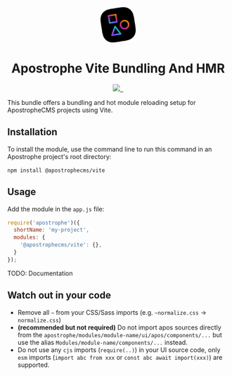 
<div align="center">
  <img src="https://raw.githubusercontent.com/apostrophecms/apostrophe/main/logo.svg" alt="ApostropheCMS logo" width="80" height="80">

  <h1>Apostrophe Vite Bundling And HMR</h1>
  <p>
    <a aria-label="Apostrophe logo" href="https://docs.apostrophecms.org">
      <img src="https://img.shields.io/badge/MADE%20FOR%20ApostropheCMS-000000.svg?style=for-the-badge&logo=Apostrophe&labelColor=6516dd">
    </a>
    <a aria-label="Join the community on Discord" href="http://chat.apostrophecms.org">
      <img alt="" src="https://img.shields.io/discord/517772094482677790?color=5865f2&label=Join%20the%20Discord&logo=discord&logoColor=fff&labelColor=000&style=for-the-badge&logoWidth=20">
    </a>
    <a aria-label="License" href="https://github.com/apostrophecms/vite/blob/main/LICENSE.md">
      <img alt="" src="https://img.shields.io/static/v1?style=for-the-badge&labelColor=000000&label=License&message=MIT&color=3DA639">
    </a>
  </p>
</div>

This bundle offers a bundling and hot module reloading setup for ApostropheCMS projects using Vite.

## Installation

To install the module, use the command line to run this command in an Apostrophe project's root directory:

```
npm install @apostrophecms/vite
```

## Usage

Add the module in the `app.js` file:

```javascript
require('apostrophe')({
  shortName: 'my-project',
  modules: {
    '@apostrophecms/vite': {},
  }
});
```

TODO: Documentation

## Watch out in your code
- Remove all `~` from your CSS/Sass imports (e.g. `~normalize.css` -> `normalize.css`)
- **(recommended but not required)** Do not import apos sources directly from the `apostrophe/modules/module-name/ui/apos/components/...` but use the alias `Modules/module-name/components/...` instead.
- Do not use any `cjs` imports (`require(..)`) in your UI source code, only `esm` imports (`import abc from xxx` or `const abc await import(xxx)`) are supported.
